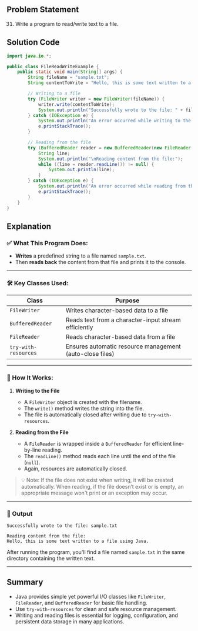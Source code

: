 ## Problem Statement  
31. Write a program to read/write text to a file.

## Solution Code  
```java
import java.io.*;

public class FileReadWriteExample {
    public static void main(String[] args) {
        String fileName = "sample.txt";
        String contentToWrite = "Hello, this is some text written to a file using Java.";

        // Writing to a file
        try (FileWriter writer = new FileWriter(fileName)) {
            writer.write(contentToWrite);
            System.out.println("Successfully wrote to the file: " + fileName);
        } catch (IOException e) {
            System.out.println("An error occurred while writing to the file.");
            e.printStackTrace();
        }

        // Reading from the file
        try (BufferedReader reader = new BufferedReader(new FileReader(fileName))) {
            String line;
            System.out.println("\nReading content from the file:");
            while ((line = reader.readLine()) != null) {
                System.out.println(line);
            }
        } catch (IOException e) {
            System.out.println("An error occurred while reading from the file.");
            e.printStackTrace();
        }
    }
}
```

## Explanation  

### ✅ What This Program Does:
- **Writes** a predefined string to a file named `sample.txt`.
- Then **reads back** the content from that file and prints it to the console.

---

### 🛠️ Key Classes Used:

| Class | Purpose |
|-------|---------|
| `FileWriter` | Writes character-based data to a file |
| `BufferedReader` | Reads text from a character-input stream efficiently |
| `FileReader` | Reads character-based data from a file |
| `try-with-resources` | Ensures automatic resource management (auto-close files) |

---

### 🧠 How It Works:
1. **Writing to the File**
   - A `FileWriter` object is created with the filename.
   - The `write()` method writes the string into the file.
   - The file is automatically closed after writing due to `try-with-resources`.

2. **Reading from the File**
   - A `FileReader` is wrapped inside a `BufferedReader` for efficient line-by-line reading.
   - The `readLine()` method reads each line until the end of the file (`null`).
   - Again, resources are automatically closed.

> 💡 Note: If the file does not exist when writing, it will be created automatically. When reading, if the file doesn’t exist or is empty, an appropriate message won't print or an exception may occur.

---

### 📁 Output

```
Successfully wrote to the file: sample.txt

Reading content from the file:
Hello, this is some text written to a file using Java.
```

After running the program, you'll find a file named `sample.txt` in the same directory containing the written text.

---

## Summary  
- Java provides simple yet powerful I/O classes like `FileWriter`, `FileReader`, and `BufferedReader` for basic file handling.
- Use `try-with-resources` for clean and safe resource management.
- Writing and reading files is essential for logging, configuration, and persistent data storage in many applications.